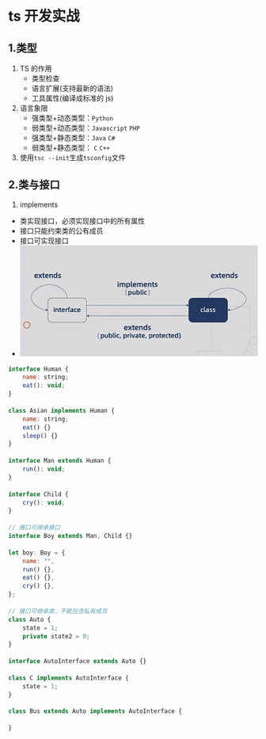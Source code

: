 # ts 开发实战

## 1.类型

1. TS 的作用
    - 类型检查
    - 语言扩展(支持最新的语法)
    - 工具属性(编译成标准的 js)
2. 语言象限
    - 强类型+动态类型：`Python`
    - 弱类型+动态类型：`Javascript` `PHP`
    - 强类型+静态类型：`Java` `C#`
    - 弱类型+静态类型： `C` `C++`
3. 使用`tsc --init`生成`tsconfig`文件

## 2.类与接口

1. implements

-   类实现接口，必须实现接口中的所有属性
-   接口只能约束类的公有成员
-   接口可实现接口
-   ![implements_extends](https://github.com/bearnew/picture/blob/master/markdown_v2/2022/ts%E5%BC%80%E5%8F%91%E5%AE%9E%E6%88%98/implements_extends.PNG?raw=true)

```js
interface Human {
    name: string;
    eat(): void;
}

class Asian implements Human {
    name: string;
    eat() {}
    sleep() {}
}

interface Man extends Human {
    run(): void;
}

interface Child {
    cry(): void;
}

// 接口可继承接口
interface Boy extends Man, Child {}

let boy: Boy = {
    name: "",
    run() {},
    eat() {},
    cry() {},
};

// 接口可继承类，不能包含私有成员
class Auto {
    state = 1;
    private state2 = 0;
}

interface AutoInterface extends Auto {}

class C implements AutoInterface {
    state = 1;
}

class Bus extends Auto implements AutoInterface {

}
```
